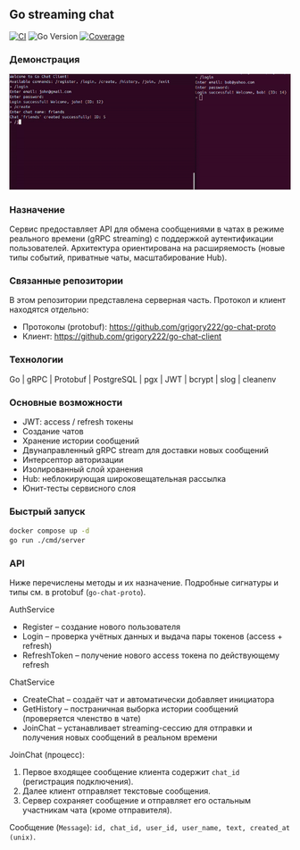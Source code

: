 ## Go streaming chat 

<p>
	<a href="https://github.com/grigory222/go-chat-server/actions/workflows/ci.yml"><img src="https://github.com/grigory222/go-chat-server/actions/workflows/ci.yml/badge.svg" alt="CI" /></a>
	<img src="https://img.shields.io/badge/go-1.24+-00ADD8?logo=go" alt="Go Version" />
	<a href="https://raw.githubusercontent.com/grigory222/go-chat-server/gh-assets/coverage.svg"><img src="https://raw.githubusercontent.com/grigory222/go-chat-server/gh-assets/coverage.svg" alt="Coverage" /></a>
</p>

### Демонстрация

![Demo](.docs/media/demo.gif)

### Назначение
Сервис предоставляет API для обмена сообщениями в чатах в режиме реального времени (gRPC streaming) с поддержкой аутентификации пользователей. Архитектура ориентирована на расширяемость (новые типы событий, приватные чаты, масштабирование Hub).

### Связанные репозитории
В этом репозитории представлена серверная часть. Протокол и клиент находятся отдельно:
* Протоколы (protobuf): https://github.com/grigory222/go-chat-proto
* Клиент: https://github.com/grigory222/go-chat-client

### Технологии
Go | gRPC | Protobuf | PostgreSQL | pgx | JWT | bcrypt | slog | cleanenv

### Основные возможности
* JWT: access / refresh токены
* Создание чатов
* Хранение истории сообщений
* Двунаправленный gRPC stream для доставки новых сообщений
* Интерсептор авторизации
* Изолированный слой хранения
* Hub: неблокирующая широковещательная рассылка
* Юнит-тесты сервисного слоя


### Быстрый запуск
```bash
docker compose up -d
go run ./cmd/server
```

### API
Ниже перечислены методы и их назначение. Подробные сигнатуры и типы см. в protobuf (`go-chat-proto`).

AuthService
* Register – создание нового пользователя
* Login – проверка учётных данных и выдача пары токенов (access + refresh)
* RefreshToken – получение нового access токена по действующему refresh

ChatService
* CreateChat – создаёт чат и автоматически добавляет инициатора
* GetHistory – постраничная выборка истории сообщений (проверяется членство в чате)
* JoinChat – устанавливает streaming-сессию для отправки и получения новых сообщений в реальном времени

JoinChat (процесс):
1. Первое входящее сообщение клиента содержит `chat_id` (регистрация подключения).
2. Далее клиент отправляет текстовые сообщения.
3. Сервер сохраняет сообщение и отправляет его остальным участникам чата (кроме отправителя).

Сообщение (`Message`): `id, chat_id, user_id, user_name, text, created_at (unix)`.

